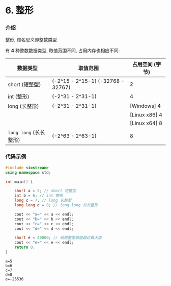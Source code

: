 # 6. 整形

### 介绍

整形, 顾名思义即整数类型

有 **4** 种整数数据类型, 取值范围不同, 占用内存也相应不同:

| 数据类型 | 取值范围 | 占用空间 (字节) |
| --- | --- | --- |
| short (短整型) | (-2^15 - 2^15-1) (-32768 - 32767) | 2 |
| int (整形) | (-2^31 - 2^31-1) | 4 |
| long (长整形) | (-2^31 - 2^31-1) | [Windows] 4 |
|  |  | [Linux x86] 4 |
|  |  | [Linux x64] 8 |
| `long long` (长长整形) | (-2^63 - 2^63-1) | 8 |

### 代码示例

```cpp
#include <iostream>
using namespace std;

int main() {

	short a = 5; // short 短整型
	int b = 6; // int 整形
	long c = 7; // long 长整型
	long long d = 8; // long long 长长整形

	cout << "a=" << a << endl;
	cout << "b=" << b << endl;
	cout << "c=" << c << endl;
	cout << "d=" << d << endl;

	short e = 40000; // 给短整型赋值超过最大值
	cout << "e=" << e << endl;
	return 0;
}
```

```output
a=5
b=6
c=7
d=8
e=-25536
```